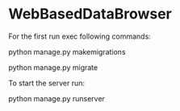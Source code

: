 # WebBasedDataBrowser
For the first run exec following commands:

python manage.py makemigrations

python manage.py migrate

To start the server run:

python manage.py runserver